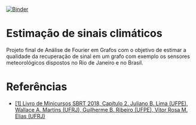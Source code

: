 [![Binder](https://mybinder.org/badge_logo.svg)](https://mybinder.org/v2/gh/rafabench/processamento-sinais-grafos/master)

# Estimação de sinais climáticos

Projeto final de Análise de Fourier em Grafos com o objetivo de estimar a qualidade da recuperação de sinal em um grafo com exemplo os sensores meteorológicos dispostos no Rio de Janeiro e no Brasil.

# Referências

- [[1] Livro de Minicursos SBRT 2018, Capítulo 2. Juliano B. Lima (UFPE), Wallace A. Martins (UFRJ), Guilherme B. Ribeiro (UFPE),
Vitor Rosa M. Elias (UFRJ)](http://editora.ifpb.edu.br/index.php/ifpb/catalog/book/231)

